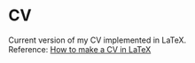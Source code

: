 # CV

Current version of my CV implemented in LaTeX.  
Reference: [How to make a CV in LaTeX](https://www.youtube.com/watch?v=_gB20LKQ0a0)
